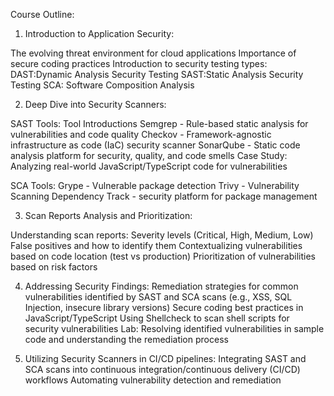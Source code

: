Course Outline:

1. Introduction to Application Security:

The evolving threat environment for cloud applications
Importance of secure coding practices
Introduction to security testing types:
DAST:Dynamic Analysis Security Testing
SAST:Static Analysis Security Testing
SCA: Software Composition Analysis

2. Deep Dive into Security Scanners:

SAST Tools: Tool Introductions
Semgrep - Rule-based static analysis for vulnerabilities and code quality
Checkov - Framework-agnostic infrastructure as code (IaC) security scanner
SonarQube - Static code analysis platform for security, quality, and code smells
Case Study: Analyzing real-world JavaScript/TypeScript code for vulnerabilities

SCA Tools:
Grype - Vulnerable package detection
Trivy - Vulnerability Scanning
Dependency Track - security platform for package management

3. Scan Reports Analysis and Prioritization:

Understanding scan reports:
Severity levels (Critical, High, Medium, Low)
False positives and how to identify them
Contextualizing vulnerabilities based on code location (test vs production)
Prioritization of vulnerabilities based on risk factors

4. Addressing Security Findings:
Remediation strategies for common vulnerabilities identified by SAST and SCA scans (e.g., XSS, SQL Injection, insecure library versions)
Secure coding best practices in JavaScript/TypeScript
Using Shellcheck to scan shell scripts for security vulnerabilities
Lab: Resolving identified vulnerabilities in sample code and understanding the remediation process

5. Utilizing Security Scanners in CI/CD pipelines:
Integrating SAST and SCA scans into continuous integration/continuous delivery (CI/CD) workflows
Automating vulnerability detection and remediation

